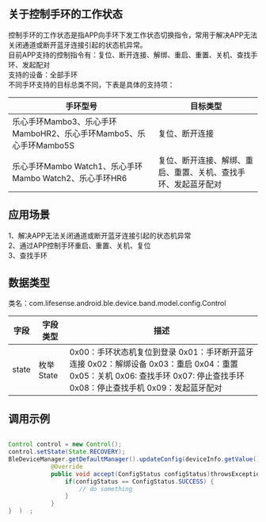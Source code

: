 <a name="65B99"></a>
## 关于控制手环的工作状态
控制手环的工作状态是指APP向手环下发工作状态切换指令，常用于解决APP无法关闭通道或断开蓝牙连接引起的状态机异常。<br />目前APP支持的控制指令有：复位、断开连接、解绑、重启、重置、关机、查找手环、发起配对<br />支持的设备：全部手环<br />不同手环支持的目标总类不同，下表是具体的支持项：

| 手环型号 | 目标类型 |
| --- | --- |
| 乐心手环Mambo3、乐心手环MamboHR2、乐心手环Mambo5、乐心手环Mambo5S | 复位、断开连接 |
| 乐心手环Mambo Watch1、乐心手环Mambo Watch2、乐心手环HR6 | 复位、断开连接、解绑、重启、重置、关机、查找手环、发起蓝牙配对 |


<a name="FgWWQ"></a>
## 应用场景
1、解决APP无法关闭通道或断开蓝牙连接引起的状态机异常<br />2、通过APP控制手环重启、重置、关机、复位<br />3、查找手环
<a name="jOoPi"></a>
## 数据类型
类名：com.lifesense.android.ble.device.band.model.config.Control

| 字段 | 字段类型 | 描述 |
| --- | --- | --- |
| state | 枚举State | 0x00：手环状态机复位到登录 0x01：手环断开蓝牙连接 0x02：解绑设备 0x03：重启 0x04：重置 0x05：关机 0x06: 查找手环 0x07: 停止查找手环 0x08：停止查找手机 0x09：发起蓝牙配对 |

<a name="SBK9X"></a>
## 调用示例
```java

Control control = new Control();
control.setState(State.RECOVERY);
BleDeviceManager.getDefaultManager().updateConfig(deviceInfo.getValue().getMac(), control, new Consumer<ConfigStatus>() {
            @Override
            public void accept(ConfigStatus configStatus)throwsException{   
                if(configStatus == ConfigStatus.SUCCESS) {
					// do something
                }
            }
}  )  ;
```

